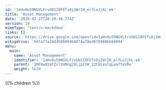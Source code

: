 ```yaml
---
id: '1aHv0u59NGVLFrvGN1I8FETs0j2WrIH_elfLoJjkL-ek'
title: 'Asset Management'
date: '2020-02-27T20:29:46.774Z'
version: 18
mimeType: 'text/x-markdown'
links: []
source: 'https://drive.google.com/open?id=1aHv0u59NGVLFrvGN1I8FETs0j2WrIH_elfLoJjkL-ek'
wikigdrive: '64fa77a2dd4586094b6074a78ed6769886b60894'
menu:
  main:
    name: 'Asset Management'
    identifier: '1aHv0u59NGVLFrvGN1I8FETs0j2WrIH_elfLoJjkL-ek'
    parent: '1MF8wO3sFZvlVUNng29ljpIXW_32tUixolqLeaTteVBo'
    weight: 5630
---
```









{{% children %}}




